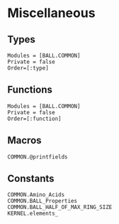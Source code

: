 # Miscellaneous

## Types
```@autodocs
Modules = [BALL.COMMON]
Private = false
Order=[:type] 
```
## Functions
```@autodocs
Modules = [BALL.COMMON]
Private = false
Order=[:function] 
```

## Macros

```@docs
COMMON.@printfields
```
## Constants
```@docs
COMMON.Amino_Acids
COMMON.BALL_Properties
COMMON.BALL_HALF_OF_MAX_RING_SIZE
KERNEL.elements_
```